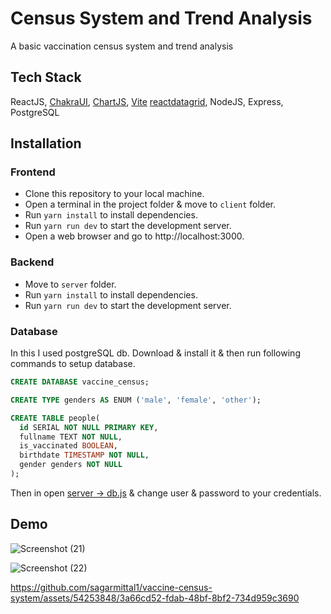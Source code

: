 # Census System and Trend Analysis

A basic vaccination census system and trend analysis

## Tech Stack

ReactJS, [ChakraUI](https://chakra-ui.com/), [ChartJS](https://www.chartjs.org/), [Vite](https://vitejs.dev/) [reactdatagrid](https://reactdatagrid.io/), NodeJS, Express, PostgreSQL

## Installation

### Frontend

- Clone this repository to your local machine.
- Open a terminal in the project folder & move to `client` folder.
- Run `yarn install` to install dependencies.
- Run `yarn run dev` to start the development server.
- Open a web browser and go to http://localhost:3000.

### Backend

- Move to `server` folder.
- Run `yarn install` to install dependencies.
- Run `yarn run dev` to start the development server.

### Database

In this I used postgreSQL db. Download & install it & then run following commands to setup database.

```sql
CREATE DATABASE vaccine_census;

CREATE TYPE genders AS ENUM ('male', 'female', 'other');

CREATE TABLE people(
  id SERIAL NOT NULL PRIMARY KEY,
  fullname TEXT NOT NULL,
  is_vaccinated BOOLEAN,
  birthdate TIMESTAMP NOT NULL,
  gender genders NOT NULL
);
```

Then in open [server -> db.js](./server/db.js) & change user & password to your credentials.

## Demo

![Screenshot (21)](https://github.com/sagarmittal1/vaccine-census-system/assets/54253848/3b341862-432c-42a5-a0d6-728fd794ae9d)

![Screenshot (22)](https://github.com/sagarmittal1/vaccine-census-system/assets/54253848/6db0d1e1-29ca-42bb-8da9-19064c2412fd)

https://github.com/sagarmittal1/vaccine-census-system/assets/54253848/3a66cd52-fdab-48bf-8bf2-734d959c3690
